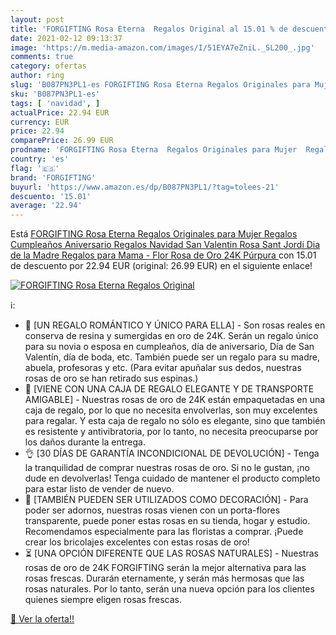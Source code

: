 ```yaml
---
layout: post
title: 'FORGIFTING Rosa Eterna  Regalos Original al 15.01 % de descuento'
date: 2021-02-12 09:13:37
image: 'https://m.media-amazon.com/images/I/51EYA7eZniL._SL200_.jpg'
comments: true
category: ofertas
author: ring
slug: 'B087PN3PL1-es FORGIFTING Rosa Eterna Regalos Originales para Mujer...'
sku: 'B087PN3PL1-es'
tags: [ 'navidad', ]
actualPrice: 22.94 EUR
currency: EUR
price: 22.94
comparePrice: 26.99 EUR
prodname: 'FORGIFTING Rosa Eterna  Regalos Originales para Mujer  Regalos Cumpleaños Aniversario  Regalos Navidad San Valentin  Rosa Sant Jordi  Dia de la Madre Regalos para Mama - Flor Rosa de Oro 24K  Púrpura '
country: 'es'
flag: '🇪🇸'
brand: 'FORGIFTING'
buyurl: 'https://www.amazon.es/dp/B087PN3PL1/?tag=tolees-21'
descuento: '15.01'
average: '22.94'
---
```


Está [FORGIFTING Rosa Eterna  Regalos Originales para Mujer  Regalos Cumpleaños Aniversario  Regalos Navidad San Valentin  Rosa Sant Jordi  Dia de la Madre Regalos para Mama - Flor Rosa de Oro 24K  Púrpura ](https://www.amazon.es/dp/B087PN3PL1/?tag=tolees-21) con 15.01 de descuento por 22.94 EUR (original: 26.99 EUR) en el siguiente enlace!

[![FORGIFTING Rosa Eterna  Regalos Original](https://m.media-amazon.com/images/I/51EYA7eZniL._SL200_.jpg)](https://www.amazon.es/dp/B087PN3PL1/?tag=tolees-21)

ℹ️:

- 🎁 [UN REGALO ROMÁNTICO Y ÚNICO PARA ELLA] - Son rosas reales en conserva de resina y sumergidas en oro de 24K. Serán un regalo único para su novia o esposa en cumpleaños, día de aniversario, Día de San Valentín, día de boda, etc. También puede ser un regalo para su madre, abuela, profesoras y etc. (Para evitar apuñalar sus dedos, nuestras rosas de oro se han retirado sus espinas.)
- 🚚 [VIENE CON UNA CAJA DE REGALO ELEGANTE Y DE TRANSPORTE AMIGABLE] - Nuestras rosas de oro de 24K están empaquetadas en una caja de regalo, por lo que no necesita envolverlas, son muy excelentes para regalar. Y esta caja de regalo no sólo es elegante, sino que también es resistente y antivibratoria, por lo tanto, no necesita preocuparse por los daños durante la entrega.
- 👌 [30 DÍAS DE GARANTÍA INCONDICIONAL DE DEVOLUCIÓN] - Tenga la tranquilidad de comprar nuestras rosas de oro. Si no le gustan, ¡no dude en devolverlas! Tenga cuidado de mantener el producto completo para estar listo de vender de nuevo.
- 🏡 [TAMBIÉN PUEDEN SER UTILIZADOS COMO DECORACIÓN] - Para poder ser adornos, nuestras rosas vienen con un porta-flores transparente, puede poner estas rosas en su tienda, hogar y estudio. Recomendamos especialmente para las floristas a comprar. ¡Puede crear los bricolajes excelentes con estas rosas de oro!
- ⏳ [UNA OPCIÓN DIFERENTE QUE LAS ROSAS NATURALES] - Nuestras rosas de oro de 24K FORGIFTING serán la mejor alternativa para las rosas frescas. Durarán eternamente, y serán más hermosas que las rosas naturales. Por lo tanto, serán una nueva opción para los clientes quienes siempre eligen rosas frescas.

[🛒 Ver la oferta!!](https://www.amazon.es/dp/B087PN3PL1/?tag=tolees-21)

